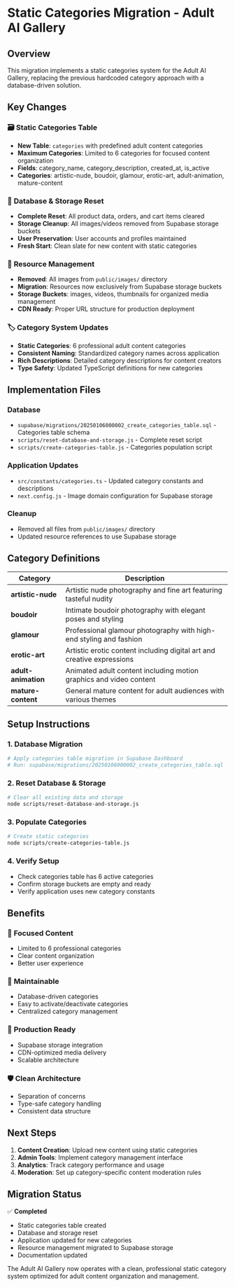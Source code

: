 # Static Categories Migration - Adult AI Gallery

## Overview

This migration implements a static categories system for the Adult AI Gallery, replacing the previous hardcoded category approach with a database-driven solution.

## Key Changes

### 🗃️ **Static Categories Table**

- **New Table**: `categories` with predefined adult content categories
- **Maximum Categories**: Limited to 6 categories for focused content organization
- **Fields**: category_name, category_description, created_at, is_active
- **Categories**: artistic-nude, boudoir, glamour, erotic-art, adult-animation, mature-content

### 🧹 **Database & Storage Reset**

- **Complete Reset**: All product data, orders, and cart items cleared
- **Storage Cleanup**: All images/videos removed from Supabase storage buckets
- **User Preservation**: User accounts and profiles maintained
- **Fresh Start**: Clean slate for new content with static categories

### 📁 **Resource Management**

- **Removed**: All images from `public/images/` directory
- **Migration**: Resources now exclusively from Supabase storage buckets
- **Storage Buckets**: images, videos, thumbnails for organized media management
- **CDN Ready**: Proper URL structure for production deployment

### 🏷️ **Category System Updates**

- **Static Categories**: 6 professional adult content categories
- **Consistent Naming**: Standardized category names across application
- **Rich Descriptions**: Detailed category descriptions for content creators
- **Type Safety**: Updated TypeScript definitions for new categories

## Implementation Files

### Database

- `supabase/migrations/20250106000002_create_categories_table.sql` - Categories table schema
- `scripts/reset-database-and-storage.js` - Complete reset script
- `scripts/create-categories-table.js` - Categories population script

### Application Updates

- `src/constants/categories.ts` - Updated category constants and descriptions
- `next.config.js` - Image domain configuration for Supabase storage

### Cleanup

- Removed all files from `public/images/` directory
- Updated resource references to use Supabase storage

## Category Definitions

| Category            | Description                                                            |
| ------------------- | ---------------------------------------------------------------------- |
| **artistic-nude**   | Artistic nude photography and fine art featuring tasteful nudity       |
| **boudoir**         | Intimate boudoir photography with elegant poses and styling            |
| **glamour**         | Professional glamour photography with high-end styling and fashion     |
| **erotic-art**      | Artistic erotic content including digital art and creative expressions |
| **adult-animation** | Animated adult content including motion graphics and video content     |
| **mature-content**  | General mature content for adult audiences with various themes         |

## Setup Instructions

### 1. Database Migration

```bash
# Apply categories table migration in Supabase Dashboard
# Run: supabase/migrations/20250106000002_create_categories_table.sql
```

### 2. Reset Database & Storage

```bash
# Clear all existing data and storage
node scripts/reset-database-and-storage.js
```

### 3. Populate Categories

```bash
# Create static categories
node scripts/create-categories-table.js
```

### 4. Verify Setup

- Check categories table has 6 active categories
- Confirm storage buckets are empty and ready
- Verify application uses new category constants

## Benefits

### 🎯 **Focused Content**

- Limited to 6 professional categories
- Clear content organization
- Better user experience

### 🔧 **Maintainable**

- Database-driven categories
- Easy to activate/deactivate categories
- Centralized category management

### 🚀 **Production Ready**

- Supabase storage integration
- CDN-optimized media delivery
- Scalable architecture

### 🛡️ **Clean Architecture**

- Separation of concerns
- Type-safe category handling
- Consistent data structure

## Next Steps

1. **Content Creation**: Upload new content using static categories
2. **Admin Tools**: Implement category management interface
3. **Analytics**: Track category performance and usage
4. **Moderation**: Set up category-specific content moderation rules

## Migration Status

✅ **Completed**

- Static categories table created
- Database and storage reset
- Application updated for new categories
- Resource management migrated to Supabase storage
- Documentation updated

The Adult AI Gallery now operates with a clean, professional static category system optimized for adult content organization and management.

